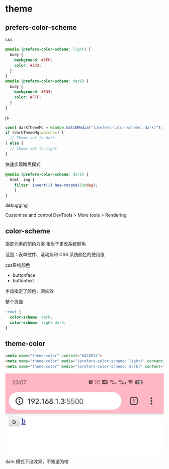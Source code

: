 # theme



## prefers-color-scheme

css

```css
@media (prefers-color-scheme: light) {
  body {
    background: #FFF;
    color: #333;
  }
}
@media (prefers-color-scheme: dark) {
  body {
    background: #333;
    color: #FFF;
  }
}
```

js

```js
const darkThemeMq = window.matchMedia("(prefers-color-scheme: dark)");
if (darkThemeMq.matches) {
  // Theme set to dark.
} else {
  // Theme set to light.
}
```

快速实现暗黑模式

```css
@media (prefers-color-scheme: dark) {
  html, img {
    filter: invert(1) hue-rotate(180deg);
	}
}
```

debugging

Customise and control DevTools > More tools > Rendering

## color-scheme

指定元素的配色方案 相当于更改系统颜色

范围：表单控件、滚动条和 CSS 系统颜色的使用值

css系统颜色

- buttonface
- buttontext

手动指定了颜色，则失效

整个页面

```css
:root {
  color-scheme: dark;
  color-scheme: light dark;
}
```



## theme-color

```html
<meta name="theme-color" content="#4285f4">
<meta name="theme-color" media="(prefers-color-scheme: light)" content="white">
<meta name="theme-color" media="(prefers-color-scheme: dark)" content="black">
```

![img](./images/WechatIMG71.png)

dark 模式下没效果，不知道为啥

